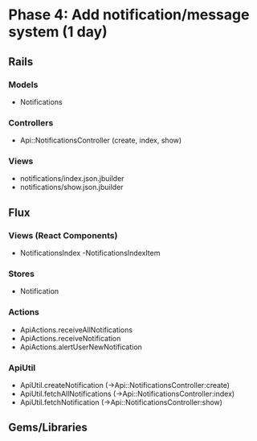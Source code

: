 # Phase 4: Add notification/message system (1 day)

## Rails
### Models
* Notifications

### Controllers
* Api::NotificationsController (create, index, show)

### Views
* notifications/index.json.jbuilder
* notifications/show.json.jbuilder

## Flux
### Views (React Components)
* NotificationsIndex
  -NotificationsIndexItem

### Stores
* Notification

### Actions
* ApiActions.receiveAllNotifications
* ApiActions.receiveNotification
* ApiActions.alertUserNewNotification

### ApiUtil
* ApiUtil.createNotification (->Api::NotificationsController:create)
* ApiUtil.fetchAllNotifications (->Api::NotificationsController:index)
* ApiUtil.fetchNotification (->Api::NotificationsController:show)

## Gems/Libraries
